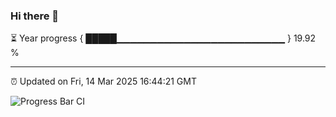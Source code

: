 ### Hi there 👋

⏳ Year progress { █████▁▁▁▁▁▁▁▁▁▁▁▁▁▁▁▁▁▁▁▁▁▁▁▁▁ } 19.92 %

---

⏰ Updated on Fri, 14 Mar 2025 16:44:21 GMT

![Progress Bar CI](https://github.com/IshwaranRudhara/GIT-ACTION/workflows/Progress%20Bar%20CI/badge.svg)
